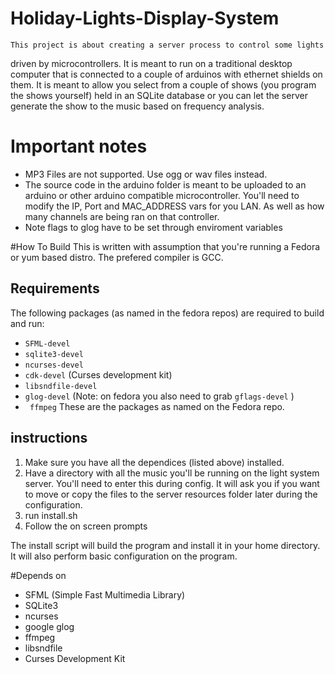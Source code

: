 # Holiday-Lights-Display-System

	This project is about creating a server process to control some lights
driven by microcontrollers. It is meant to run on a traditional desktop computer
that is connected to a couple of arduinos with ethernet shields on them. It is
meant to allow you select from a couple of shows (you program the shows
yourself) held in an SQLite database or you can let the server generate the show
to the music based on frequency analysis.

# Important notes
* MP3 Files are not supported. Use ogg or wav files instead.
* The source code in the arduino folder is meant to be uploaded to an arduino or
other arduino compatible microcontroller. You'll need to modify the IP, Port
and MAC_ADDRESS vars for you LAN. As well as how many channels are being ran on
that controller.
* Note flags to glog have to be set through enviroment variables

#How To Build
This is written with assumption that you're running a Fedora or yum based distro.
The prefered compiler is GCC.

## Requirements
The following packages (as named in the fedora repos) are required to build
and run:
* `SFML-devel`
* `sqlite3-devel`
* `ncurses-devel`
* `cdk-devel` (Curses development kit)
* `libsndfile-devel`
* `glog-devel` (Note: on fedora you also need to grab `gflags-devel` )
* ` ffmpeg`
These are the packages as named on the Fedora repo.

## instructions
1. Make sure you have all the dependices (listed above) installed.
2. Have a directory with all the music you'll be running on the light system
server. You'll need to enter this during config.
It will ask you if you want to move or copy the files to the server 
resources folder later during the configuration.
3. run install.sh
4. Follow the on screen prompts

The install script will build the program and install it in your home directory.
It will also perform basic configuration on the program.

#Depends on
* SFML (Simple Fast Multimedia Library)
* SQLite3
* ncurses
* google glog
* ffmpeg
* libsndfile 
* Curses Development Kit
